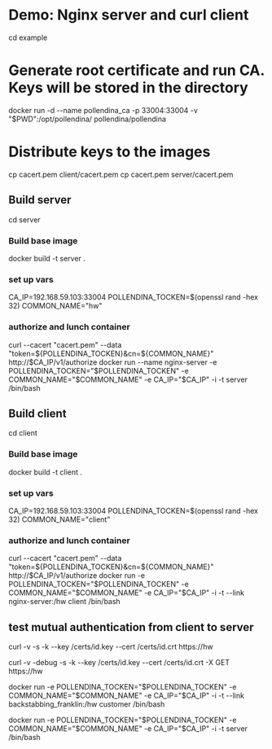# Demo: Nginx server and curl client

cd example

# Generate root certificate and run CA. Keys will be stored in the directory
docker run -d --name pollendina_ca -p 33004:33004 -v "$PWD":/opt/pollendina/ pollendina/pollendina

# Distribute keys to the images
cp cacert.pem client/cacert.pem
cp cacert.pem server/cacert.pem


## Build server
cd server

### Build base image
docker build -t server .

### set up vars
CA_IP=192.168.59.103:33004
POLLENDINA_TOCKEN=$(openssl rand -hex 32)
COMMON_NAME="hw"

### authorize and lunch container
curl --cacert "cacert.pem" --data "token=${POLLENDINA_TOCKEN}&cn=${COMMON_NAME}" http://$CA_IP/v1/authorize
docker run --name nginx-server -e POLLENDINA_TOCKEN="$POLLENDINA_TOCKEN" -e COMMON_NAME="$COMMON_NAME" -e CA_IP="$CA_IP" -i -t server /bin/bash

## Build client
cd client

### Build base image
docker build -t client .

### set up vars
CA_IP=192.168.59.103:33004
POLLENDINA_TOCKEN=$(openssl rand -hex 32)
COMMON_NAME="client"

### authorize and lunch container
curl --cacert "cacert.pem" --data "token=${POLLENDINA_TOCKEN}&cn=${COMMON_NAME}" http://$CA_IP/v1/authorize
docker run -e POLLENDINA_TOCKEN="$POLLENDINA_TOCKEN" -e COMMON_NAME="$COMMON_NAME" -e CA_IP="$CA_IP" -i -t --link nginx-server:/hw client /bin/bash

## test mutual authentication from client to server
curl -v -s -k --key /certs/id.key --cert /certs/id.crt https://hw










curl -v -debug -s -k --key /certs/id.key --cert /certs/id.crt -X GET https://hw


docker run -e POLLENDINA_TOCKEN="$POLLENDINA_TOCKEN" -e COMMON_NAME="$COMMON_NAME" -e CA_IP="$CA_IP" -i -t --link backstabbing_franklin:/hw customer /bin/bash

docker run -e POLLENDINA_TOCKEN="$POLLENDINA_TOCKEN" -e COMMON_NAME="$COMMON_NAME" -e CA_IP="$CA_IP" -i -t server /bin/bash